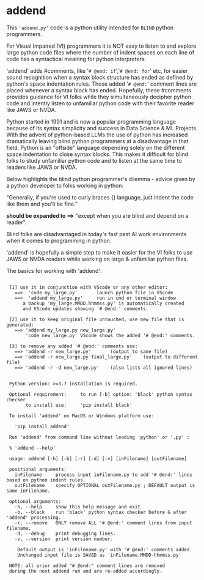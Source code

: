 # addend
 This `'addend.py'` code is a python utility intended for `BLIND` python programmers.

 For Visual Impaired (VI) programmers it is NOT easy to listen to and
 explore large python code files where the number of indent spaces
 on each line of code has a syntactical meaning for python interpreters.

 'addend' adds #comments, like '`# @end: if`','`# @end: for`' etc, for easier 
 sound recognition when a syntax block structure has ended as defined by python's space
 indentation rules. Those added '`# @end:`' comment lines are placed whenever
 a syntax block has ended.  Hopefully, these #comments provides guidance for VI folks
 while they simultaneously decipher python code and intently listen
 to unfamiliar python code with their favorite reader like JAWS or NVDA.

 Python started in 1991 and is now a popular programming language because of
 its syntax simplicity and success in Data Science & ML Projects. 
 With the advent of python-based LLMs the use of python has increased 
 dramatically leaving blind python programmers at a disadvantage in that field.
 Python is an "offside" language depending solely on the different space
 indentation to close syntax blocks. This makes it difficult for
 blind folks to study unfamiliar python code and to listen at the 
 same time to readers like JAWS or NVDA.
 
 Below highlights the blind python programmer's dilemma - advice given
 by a python developer to folks working in python:

 "Generally, if you're used to curly braces {} language, 
  just indent the code like them and you'll be fine." 

  <b>should be expanded to ==></b> "except when you are blind and depend on a reader".

 Blind folks are disadvantaged in today's fast past AI work environments 
 when it comes to programming in python.

 'addend' is hopefully a simple step to make it easier for the VI folks
 to use JAWS or NVDA readers while working on large & unfamiliar python files. 

 The basics for working with 'addend':
<pre><code>
 [1] use it in conjunction with VScode or any other editor:
   ==>  'code my_large.py'       launch python file in VScode
   ==>  'addend my_large.py'     run in cmd or terminal window
      a backup 'my_large.MMDD.hhmmss.py' is automatically created
      and VScode updates showing '# @end:' comments.

 [2] use it to keep original file untouched, use new file that is generated:
   ==> 'addend my_large.py new_large.py'
       'code new_large.py' VScode shows the added '# @end:' comments.

 [3] to remove any added '# @end:' comments use:
   ==> 'addend -r new_large.py'       (output to same file)
   ==> 'addend -r new_large.py final_large.py'    (output to different file)
   ==> 'addend -r -d new_large.py'    (also lists all ignored lines)

 
 Python version: >=3.7 installation is required.

 Optional requirement:     to run [-b] option: 'black' python syntax checker
       to install use:     'pip install black'

 To install 'addend' on MacOS or Windows platform use:

   'pip install addend'

 Run 'addend' from command line without leading 'python' or '.py' :

 % 'addend --help' 

 usage: addend [-h] [-b] [-r] [-d] [-v] [inFilename] [outFilename]

 positional arguments:
   inFilename     process input inFilename.py to add '# @end:' lines based on python indent rules.
   outFilename    specify OPTIONAL outFilename.py ; DEFAULT output is same inFilename.

 optional arguments:
   -h, --help     show this help message and exit
   -b, --black    run 'black' python syntax checker before & after 'addend' processing.
   -r, --remove   ONLY remove ALL '# @end:' comment lines from input filename.
   -d, --debug    print debugging lines.
   -v, --version  print version number.

    Default output is 'inFilename.py' with '# @end:' comments added.
    Unchanged input file is SAVED as 'inFilename.MMDD-hhmmss.py'

 NOTE: all prior added "# @end:" comment lines are removed
 during the next addend run and are re-added accordingly.
</code>
</pre>
 

